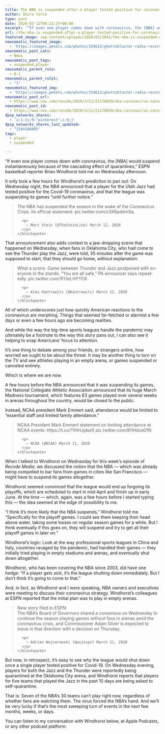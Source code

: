 ```yaml
---
title: The NBA is suspended after a player tested positive for coronavirus
author: Shira Tarlo
type: post
date: 2020-03-12T09:23:27+00:00
excerpt: '“If even one player comes down with coronavirus, the [NBA] would suspend instantaneously because of the cascading effect of quarantines,” ESPN basketball reporter Brian Windhorst told me on Wednesday afternoon. It only took a few hours for Windhorst’s prediction to pan out: On Wednesday night, the NBA announced that a player for the Utah Jazz&hellip;'
url: /the-nba-is-suspended-after-a-player-tested-positive-for-coronavirus/
featured_image: /wp-content/uploads/2020/03/3641/the-nba-is-suspended-after-a-player-tested-positive-for-coronavirus.jpeg
newsomatic_featured_image:
  - 'https://images.pexels.com/photos/159613/ghettoblaster-radio-recorder-boombox-old-school-159613.jpeg?auto=compress&#038;cs=tinysrgb&#038;h=650&#038;w=940'
newsomatic_post_cats:
  - News
newsomatic_post_tags:
  - suspended,player
newsomatic_parent_rule:
  - 0-1
newsomatic_parent_rule1:
  - "1"
newsomatic_featured_img:
  - 'https://images.pexels.com/photos/159613/ghettoblaster-radio-recorder-boombox-old-school-159613.jpeg?auto=compress&#038;cs=tinysrgb&#038;h=650&#038;w=940'
newsomatic_post_url:
  - https://www.vox.com/recode/2020/3/11/21176029/nba-coronavirus-canceled-utah-jazz-espn-brian-windhorst-recode-media
newsomatic_post_id:
  - https://www.vox.com/recode/2020/3/11/21176029/nba-coronavirus-canceled-utah-jazz-espn-brian-windhorst-recode-media
dpsp_networks_shares:
  - 'a:1:{s:9:"pinterest";i:0;}'
dpsp_networks_shares_last_updated:
  - "1584106085"
tags:
  - player
  - suspended

---
```

<div class="c-entry-content">
  <p id="SZrwBc">
    “If even one player comes down with coronavirus, the [NBA] would suspend instantaneously because of the cascading effect of quarantines,” ESPN basketball reporter Brian Windhorst told me on Wednesday afternoon.
  </p>
  
  <p id="NxnFCF">
    It only took a few hours for Windhorst’s prediction to pan out: On Wednesday night, the NBA announced that a player for the Utah Jazz had tested positive for the Covid-19 coronavirus, and that the league was suspending its games “until further notice.”
  </p>
  
  <div id="4iVYKP">
    <blockquote class="twitter-tweet">
      <p lang="en" dir="ltr">
        The NBA has suspended the season in the wake of the Coronavirus Crisis. Its official statement: pic.twitter.com/x3X6pddmSq
      </p>
      
      <p>
        — Marc Stein (@TheSteinLine) March 12, 2020
      </p>
    </blockquote>
  </div>
  
  <p id="anHaY1">
    That announcement also adds context to a jaw-dropping scene that happened on Wednesday, when fans in Oklahoma City, who had come to see the Thunder play the Jazz, were told, 35 minutes after the game was supposed to start, that they should go home, without explanation:
  </p>
  
  <div id="YkisXm">
    <blockquote class="twitter-tweet">
      <p lang="en" dir="ltr">
        What a scene. Game between Thunder and Jazz postponed with everyone in the stands. “You are all safe,” PA announcer says repeatedly. pic.twitter.com/1FOeLHYYC6
      </p>
      
      <p>
        — Alex Kantrowitz (@Kantrowitz) March 12, 2020
      </p>
    </blockquote>
  </div>
  
  <p id="25QHea">
    All of which underscores just how quickly American reactions to the coronavirus are morphing. Things that seemed far-fetched or alarmist a few days or even a few hours ago are becoming realities.
  </p>
  
  <p id="xdFxNk">
    And while the way the big-time sports leagues handle the pandemic may ultimately be a footnote to the way this story pans out, I can also see it helping to snap Americans’ focus to attention.
  </p>
  
  <p id="z4Pv0f">
    It’s one thing to debate among your friends, or strangers online, how worried we ought to be about the threat. It may be another thing to turn on the TV and see athletes playing in an empty arena, or games suspended or canceled entirely.
  </p>
  
  <p id="qrnbZr">
    Which is where we are now.
  </p>
  
  <p id="9uV0c4">
    A few hours before the NBA announced that it was suspending its games, the National Collegiate Athletic Association announced that its huge March Madness tournament, which features 63 games played over several weeks in arenas throughout the country, would be closed to the public.
  </p>
  
  <p id="rKYB1p">
    Instead, NCAA president Mark Emmert said, attendance would be limited to “essential staff and limited family attendance.”
  </p>
  
  <div id="18Uubx">
    <blockquote class="twitter-tweet">
      <p lang="en" dir="ltr">
        NCAA President Mark Emmert statement on limiting attendance at NCAA events: https://t.co/TIHHJjdse5 pic.twitter.com/8I1HdceDfN
      </p>
      
      <p>
        — NCAA (@NCAA) March 11, 2020
      </p>
    </blockquote>
  </div>
  
  <p id="4v2O6t">
    When I talked to Windhorst on Wednesday for this week’s episode of <em>Recode Media</em>, we discussed the notion that the NBA — which was already being compelled to bar fans from games in cities like San Francisco — might have to suspend its games altogether.
  </p>
  
  <p id="QReGJj">
    Windhorst seemed convinced that the league would end up forgoing its playoffs, which are scheduled to start in mid-April and finish up in early June. At the time — which, again, was a few hours before I started typing this — the idea seemed at the edge of possibility to me.
  </p>
  
  <p id="EPcqLT">
    “I think it’s more likely that the NBA suspends,” Windhorst told me. “Specifically for the playoff games. I could see them keeping their head above water, taking some losses on regular season games for a while. But I think eventually if this goes on, they will suspend and try to get all their playoff games in later on.”
  </p>
  
  <p id="nYlLEh">
    Windhorst’s logic: Look at the way professional sports leagues in China and Italy, countries ravaged by the pandemic, had handled their games — they initially tried playing in empty stadiums and arenas, and eventually shut down altogether.
  </p>
  
  <p id="fn4Vth">
    Windhorst, who has been covering the NBA since 2003, did have one hedge: “If a player gets sick, it’s the league shutting down immediately. But I don’t think it’s going to come to that.”
  </p>
  
  <p id="mmEzVj">
    And, in fact, as Windhorst and I were speaking, NBA owners and executives were meeting to discuss their coronavirus strategy. Windhorst’s colleagues at ESPN reported that the initial plan was to play in empty arenas.
  </p>
  
  <div id="u69UrJ">
    <blockquote class="twitter-tweet">
      <p lang="en" dir="ltr">
        New story filed to ESPN: <br />The NBA’s Board of Governors shared a consensus on Wednesday to continue the season playing games without fans in arenas amid the coronavirus crisis, and Commissioner Adam Silver is expected to move in that direction with a decision on Thursday.
      </p>
      
      <p>
        — Adrian Wojnarowski (@wojespn) March 11, 2020
      </p>
    </blockquote>
  </div>
  
  <p id="q1Z8Uf">
    But now, in retrospect, it’s easy to see why the league would shut down once a single player tested positive for Covid-19. On Wednesday evening, players for both the Jazz and the Thunder were reportedly being quarantined at the Oklahoma City arena, and Windhorst reports that players for five teams that played the Jazz in the past 10 days are being asked to self-quarantine.
  </p>
  
  <p id="p7GyLI">
    That is: Seven of the NBA’s 30 teams can’t play right now, regardless of whether fans are watching them. The virus forced the NBA’s hand. And we’ll be very lucky if that’s the most sweeping turn of events in the next few months, weeks, or days.
  </p>
  
  <p id="nAjaa3">
    You can listen to my conversation with Windhorst below, at Apple Podcasts, or any other podcast platform:
  </p>
  
  <div id="rWQtnc">
  </div></p>
</div>